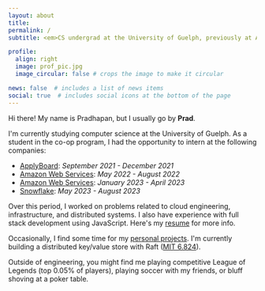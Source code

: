 ```yaml
---
layout: about
title:
permalink: /
subtitle: <em>CS undergrad at the University of Guelph, previously at AWS and Snowflake</em>.

profile:
  align: right
  image: prof_pic.jpg
  image_circular: false # crops the image to make it circular

news: false  # includes a list of news items
social: true  # includes social icons at the bottom of the page
---
```


Hi there! My name is Pradhapan, but I usually go by **Prad**.

I'm currently studying computer science at the University of Guelph. As a student in the co-op program, I had the opportunity
to intern at the following companies:
  - [ApplyBoard](https://www.applyboard.com/): *September 2021 - December 2021*
  - [Amazon Web Services](https://aws.amazon.com/): *May 2022 - August 2022*
  - [Amazon Web Services](https://aws.amazon.com/): *January 2023 - April 2023*
  - [Snowflake](https://www.snowflake.com/en/): *May 2023 - August 2023*

Over this period, I worked on problems related to cloud engineering, infrastructure, and distributed systems. I also
have experience with full stack development using JavaScript. Here's my [resume](/assets/pdf/resume.pdf) for more info.

Occasionally, I find some time for my [personal projects](/projects). I'm currently building a distributed key/value store with
Raft ([MIT 6.824](http://nil.csail.mit.edu/6.824/2022/)).

Outside of engineering, you might find me playing competitive League of Legends (top 0.05% of players), playing soccer with my
friends, or bluff shoving at a poker table.
